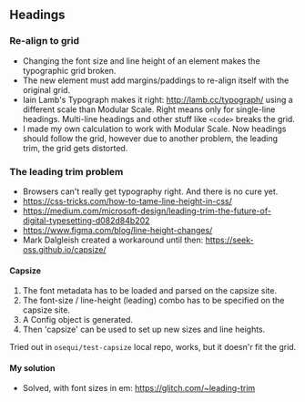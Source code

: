 ## Headings

### Re-align to grid

- Changing the font size and line height of an element makes the typographic grid broken.
- The new element must add margins/paddings to re-align itself with the original grid.
- Iain Lamb's Typograph makes it right: http://lamb.cc/typograph/ using a different scale than Modular Scale. Right means only for single-line headings. Multi-line headings and other stuff like `<code>` breaks the grid.
- I made my own calculation to work with Modular Scale. Now headings should follow the grid, however due to another problem, the leading trim, the grid gets distorted.

### The leading trim problem

- Browsers can't really get typography right. And there is no cure yet.
- https://css-tricks.com/how-to-tame-line-height-in-css/
- https://medium.com/microsoft-design/leading-trim-the-future-of-digital-typesetting-d082d84b202
- https://www.figma.com/blog/line-height-changes/
- Mark Dalgleish created a workaround until then: https://seek-oss.github.io/capsize/

#### Capsize

1. The font metadata has to be loaded and parsed on the capsize site.
2. The font-size / line-height (leading) combo has to be specified on the capsize site.
3. A Config object is generated.
4. Then 'capsize' can be used to set up new sizes and line heights.

Tried out in `osequi/test-capsize` local repo, works, but it doesn'r fit the grid.

#### My solution

- Solved, with font sizes in em: https://glitch.com/~leading-trim
